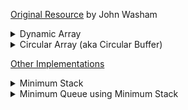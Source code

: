 [Original Resource](https://github.com/jwasham/coding-interview-university) by John Washam
<details>
<summary>Dynamic Array</summary>

- [Dyanamic Array Code](array.h)
- [Tests Code](test_array.cpp)
- Resource:
    - [Arrays (video)](https://www.coursera.org/learn/data-structures/lecture/OsBSF/arrays)
    - [UC Berkeley CS61B - Linear and Multi-Dim Arrays (video)](https://archive.org/details/ucberkeley_webcast_Wp8oiO_CZZE) (Start watching from 15m 32s)
    - [Basic Arrays (video)](https://archive.org/details/0102WhatYouShouldKnow/02_04-basicArrays.mp4)
    - [Multi-dim (video)](https://archive.org/details/0102WhatYouShouldKnow/02_05-multidimensionalArrays.mp4)
    - [Dynamic Arrays (video)](https://www.coursera.org/learn/data-structures/lecture/EwbnV/dynamic-arrays)
    - [Jagged Arrays (video)](https://www.youtube.com/watch?v=1jtrQqYpt7g)
    - [Jagged Arrays (video)](https://archive.org/details/0102WhatYouShouldKnow/02_06-jaggedArrays.mp4)
    - [Resizing arrays (video)](https://archive.org/details/0102WhatYouShouldKnow/03_01-resizableArrays.mp4)

- Checks:
    - [x] Implement a vector (mutable array with automatic resizing):
        - [x] Practice coding using arrays and pointers, and pointer math to jump to an index instead of using indexing.
        - [x] new raw data array with allocated memory
            - can allocate int array under the hood, just not use its features
            - start with 16, or if starting number is greater, use power of 2 - 16, 32, 64, 128
        - [x] size() - number of items
        - [x] capacity() - number of items it can hold
        - [x] is_empty()
        - [x] at(index) - returns item at given index, blows up if index out of bounds
        - [x] push(item)
        - [x] insert(index, item) - inserts item at index, shifts that index's value and trailing elements to the right
        - [x] prepend(item) - can use insert above at index 0
        - [x] pop() - remove from end, return value
        - [x] delete(index) - delete item at index, shifting all trailing elements left
        - [x] remove(item) - looks for value and removes index holding it (even if in multiple places)
        - [x] find(item) - looks for value and returns first index with that value, -1 if not found
        - [x] resize(new_capacity) // private function
            - when you reach capacity, resize to double the size
            - when popping an item, if size is 1/4 of capacity, resize to half
    - [x] Time
        - O(1) to add/remove at end (amortized for allocations for more space), index, or update
        - O(n) to insert/remove elsewhere
    - [x] Space
        - contiguous in memory, so proximity helps performance
        - space needed = (array capacity, which is >= n) * size of item, but even if 2n, still O(n)
</details>
<details>
<summary>Circular Array (aka Circular Buffer)</summary>

* FIFO 
- [Circular Array Code](circular_array.h)
- [Tests](test_circular_buffer.cpp)
- Resource:
    - [MathCS Website](http://www.mathcs.emory.edu/~cheung/Courses/171/Syllabus/8-List/array-queue2.html)
    - [eapbg YouTube](https://www.youtube.com/watch?v=GbBrp6K7IvM)
- Checks:
    - [x] Implement a fixed size circular buffer
    - [x] size() returns number of current items
    - [x] capacity() max items it can hold
    - [x] is_empty() 
    - [x] is_full()
    - [x] insert() insert an item
    - [x] pop() return and remove item
    - [x] peek() return item at top of buffer
    * Common Assumtion : Circular Buffer is full when there is one empty slot.

</details>

[Other Implementations]()
<details>
<summary>Minimum Stack</summary>
    
- [Minimum Stack](minimum_stack.h)
- [Tests](test_minimum_stack.cpp)
</details>
<details>
<summary>Minimum Queue using Minimum Stack</summary>
    
- [Minimum Queue](minimum_queue.h)
- [Tests](test_minimum_queue.cpp)
</details>
